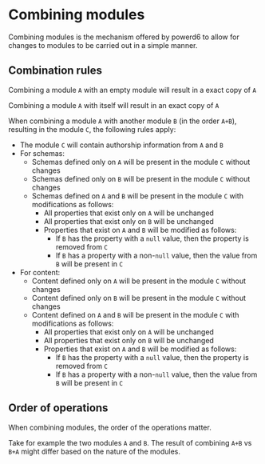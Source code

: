 # Combining modules

Combining modules is the mechanism offered by powerd6 to allow for changes to modules to be carried out in a simple manner.

## Combination rules

Combining a module `A` with an empty module will result in a exact copy of `A`

Combining a module `A` with itself will result in an exact copy of `A`

When combining a module `A` with another module `B` (in the order `A+B`), resulting in the module `C`, the following rules apply:

- The module `C` will contain authorship information from `A` and `B`
- For schemas:
  - Schemas defined only on `A` will be present in the module `C` without changes
  - Schemas defined only on `B` will be present in the module `C` without changes
  - Schemas defined on `A` and `B` will be present in the module `C` with modifications as follows:
    - All properties that exist only on `A` will be unchanged
    - All properties that exist only on `B` will be unchanged
    - Properties that exist on `A` and `B` will be modified as follows:
      - If `B` has the property with a `null` value, then the property is removed from `C`
      - If `B` has a property with a non-`null` value, then the value from `B` will be present in `C`
- For content:
  - Content defined only on `A` will be present in the module `C` without changes
  - Content defined only on `B` will be present in the module `C` without changes
  - Content defined on `A` and `B` will be present in the module `C` with modifications as follows:
    - All properties that exist only on `A` will be unchanged
    - All properties that exist only on `B` will be unchanged
    - Properties that exist on `A` and `B` will be modified as follows:
      - If `B` has the property with a `null` value, then the property is removed from `C`
      - If `B` has a property with a non-`null` value, then the value from `B` will be present in `C`

## Order of operations

When combining modules, the order of the operations matter.

Take for example the two modules `A` and `B`. The result of combining `A+B` vs `B+A` might differ based on the nature of the modules.
